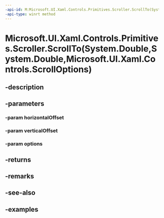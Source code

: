 ```yaml
---
-api-id: M:Microsoft.UI.Xaml.Controls.Primitives.Scroller.ScrollTo(System.Double,System.Double,Microsoft.UI.Xaml.Controls.ScrollOptions)
-api-type: winrt method
---
```


# Microsoft.UI.Xaml.Controls.Primitives.Scroller.ScrollTo(System.Double,System.Double,Microsoft.UI.Xaml.Controls.ScrollOptions)

<!--
public Microsoft.UI.Xaml.Controls.ScrollInfo ScrollTo (double horizontalOffset, double verticalOffset, Microsoft.UI.Xaml.Controls.ScrollOptions options);
-->


## -description

## -parameters

### -param horizontalOffset

### -param verticalOffset

### -param options

## -returns

## -remarks

## -see-also

## -examples


